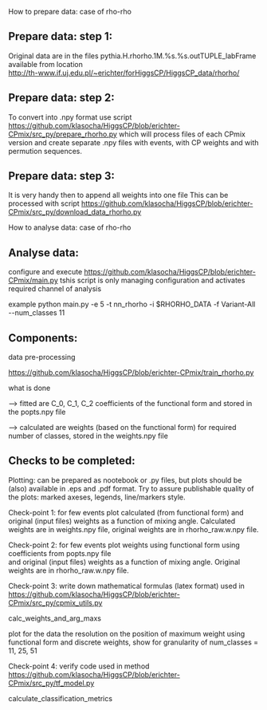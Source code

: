 How to prepare data: case of rho-rho

Prepare data: step 1:
---------------------
Original data are in the files
    pythia.H.rhorho.1M.%s.%s.outTUPLE_labFrame
available from location   
http://th-www.if.uj.edu.pl/~erichter/forHiggsCP/HiggsCP_data/rhorho/

Prepare data: step 2:
---------------------
To convert into .npy format use script
https://github.com/klasocha/HiggsCP/blob/erichter-CPmix/src_py/prepare_rhorho.py
which will process files of each CPmix version and create separate .npy files
with events, with CP weights and with permution sequences. 

Prepare data: step 3:
---------------------
It is very handy then to append all weights into one file
This can be processed with script
https://github.com/klasocha/HiggsCP/blob/erichter-CPmix/src_py/download_data_rhorho.py

How to analyse data: case of rho-rho

Analyse data:
--------------
configure and execute 
https://github.com/klasocha/HiggsCP/blob/erichter-CPmix/main.py
tshis script is only managing configuration and activates required channel of analysis

example
python main.py -e 5 -t nn_rhorho -i $RHORHO_DATA -f Variant-All --num_classes 11

Components:
------------
data pre-processing

https://github.com/klasocha/HiggsCP/blob/erichter-CPmix/train_rhorho.py

what is done

  --> fitted are C_0, C_1, C_2 coefficients of the functional form and stored in the popts.npy file
  
  --> calculated are weights (based on the functional form) for required number of classes,
      stored in the weights.npy file
      
Checks to be completed:
-----------------------
Plotting: can be prepared as nootebook or .py files, but plots should be (also) available in .eps and .pdf format.
Try to assure publishable quality of the plots: marked axeses, legends, line/markers style.

Check-point 1: for few events plot calculated (from functional form) and original (input files) 
weights as a function of mixing angle. Calculated weights are in weights.npy file, 
original weights are in  rhorho_raw.w.npy file. 

Check-point 2: for few events plot weights using functional form using coefficients from popts.npy file  
and original (input files) weights as a function of mixing angle. 
Original weights are in  rhorho_raw.w.npy file.

Check-point 3: write down mathematical formulas (latex format) used in 
https://github.com/klasocha/HiggsCP/blob/erichter-CPmix/src_py/cpmix_utils.py

 calc_weights_and_arg_maxs
 
plot for the data the resolution on the position of maximum weight using functional form
and discrete weights, show for granularity of num_classes = 11, 25, 51

Check-point 4: verify code used in method 
https://github.com/klasocha/HiggsCP/blob/erichter-CPmix/src_py/tf_model.py

 calculate_classification_metrics
